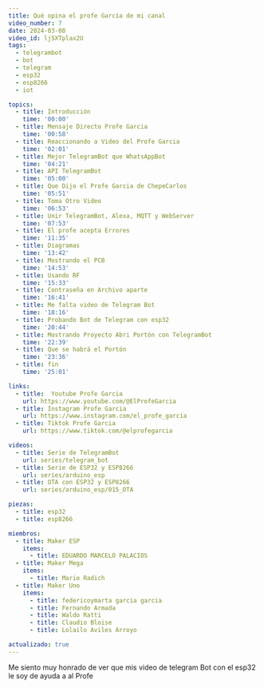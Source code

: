 ```yaml
---
title: Qué opina el profe García de mi canal
video_number: 7
date: 2024-03-08
video_id: lj5XTplax2U
tags:
  - telegrambot
  - bot
  - telegram
  - esp32
  - esp8266
  - iot

topics:
  - title: Introducción
    time: '00:00'
  - title: Mensaje Directo Profe Garcia
    time: '00:58'
  - title: Reaccionando a Video del Profe Garcia
    time: '02:01'
  - title: Mejor TelegramBot que WhatsAppBot
    time: '04:21'
  - title: API TelegramBot
    time: '05:00'
  - title: Que Dijo el Profe Garcia de ChepeCarlos
    time: '05:51'
  - title: Toma Otro Video
    time: '06:53'
  - title: Unir TelegramBot, Alexa, MQTT y WebServer
    time: '07:53'
  - title: El profe acepta Errores
    time: '11:35'
  - title: Diagramas
    time: '13:42'
  - title: Mostrando el PCB
    time: '14:53'
  - title: Usando RF
    time: '15:33'
  - title: Contraseña en Archivo aparte
    time: '16:41'
  - title: Me falta video de Telegram Bot
    time: '18:16'
  - title: Probando Bot de Telegram con esp32
    time: '20:44'
  - title: Mostrando Proyecto Abri Portón con TelegramBot
    time: '22:39'
  - title: Que se habrá el Portón
    time: '23:36'
  - title: fin
    time: '25:01'

links:
  - title:  Youtube Profe Garcia
    url: https://www.youtube.com/@ElProfeGarcia
  - title: Instagram Profe Garcia
    url: https://www.instagram.com/el_profe_garcia
  - title: Tiktok Profe Garcia
    url: https://www.tiktok.com/@elprofegarcia

videos:
  - title: Serie de TelegramBot 
    url: series/telegram_bot
  - title: Serie de ESP32 y ESP8266
    url: series/arduino_esp
  - title: OTA con ESP32 y ESP8266
    url: series/arduino_esp/015_OTA

piezas:
  - title: esp32
  - title: esp8266

miembros:
  - title: Maker ESP
    items:
      - title: EDUARDO MARCELO PALACIOS
  - title: Maker Mega
    items:
      - title: Mario Radich
  - title: Maker Uno
    items:
      - title: federicoymarta garcia garcia
      - title: Fernando Armada
      - title: Waldo Ratti
      - title: Claudio Bloise
      - title: Lolailo Aviles Arroyo

actualizado: true
---
```


Me siento muy honrado de ver que mis video de telegram Bot con el esp32 le soy de ayuda a al Profe 
